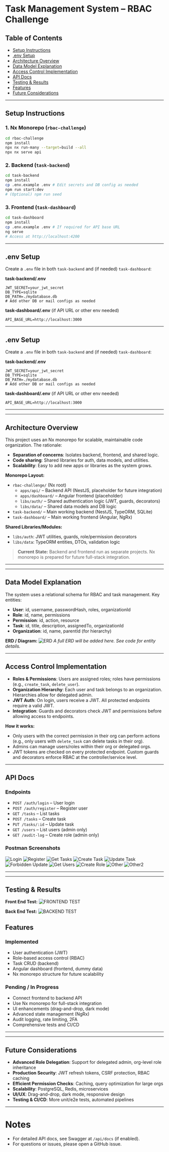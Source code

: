 

# Task Management System – RBAC Challenge



## Table of Contents
- [Setup Instructions](#setup-instructions)
- [.env Setup](#env-setup)
- [Architecture Overview](#architecture-overview)
- [Data Model Explanation](#data-model-explanation)
- [Access Control Implementation](#access-control-implementation)
- [API Docs](#api-docs)
- [Testing & Results](#testing--results)
- [Features](#features)
- [Future Considerations](#future-considerations)

---



## Setup Instructions

### 1. Nx Monorepo (`rbac-challenge`)
```sh
cd rbac-challenge
npm install
npx nx run-many --target=build --all
npx nx serve api
```

### 2. Backend (`task-backend`)
```sh
cd task-backend
npm install
cp .env.example .env # Edit secrets and DB config as needed
npm run start:dev
# (Optional) npm run seed
```

### 3. Frontend (`task-dashboard`)
```sh
cd task-dashboard
npm install
cp .env.example .env # If required for API base URL
ng serve
# Access at http://localhost:4200
```

---

## .env Setup

Create a `.env` file in both `task-backend` and (if needed) `task-dashboard`:

**task-backend/.env**
```
JWT_SECRET=your_jwt_secret
DB_TYPE=sqlite
DB_PATH=./mydatabase.db
# Add other DB or mail configs as needed
```

**task-dashboard/.env** (if API URL or other env needed)
```
API_BASE_URL=http://localhost:3000
```

---

## .env Setup

Create a `.env` file in both `task-backend` and (if needed) `task-dashboard`:

**task-backend/.env**
```
JWT_SECRET=your_jwt_secret
DB_TYPE=sqlite
DB_PATH=./mydatabase.db
# Add other DB or mail configs as needed
```

**task-dashboard/.env** (if API URL or other env needed)
```
API_BASE_URL=http://localhost:3000
```

---

---



## Architecture Overview

This project uses an Nx monorepo for scalable, maintainable code organization. The rationale:
- **Separation of concerns**: Isolates backend, frontend, and shared logic.
- **Code sharing**: Shared libraries for auth, data models, and utilities.
- **Scalability**: Easy to add new apps or libraries as the system grows.

**Monorepo Layout:**
- `rbac-challenge/` (Nx root)
  - `apps/api/` – Backend API (NestJS, placeholder for future integration)
  - `apps/dashboard/` – Angular frontend (placeholder)
  - `libs/auth/` – Shared authentication logic (JWT, guards, decorators)
  - `libs/data/` – Shared data models and DB logic
- `task-backend/` – Main working backend (NestJS, TypeORM, SQLite)
- `task-dashboard/` – Main working frontend (Angular, NgRx)

**Shared Libraries/Modules:**
- `libs/auth`: JWT utilities, guards, role/permission decorators
- `libs/data`: TypeORM entities, DTOs, validation logic

> **Current State:** Backend and frontend run as separate projects. Nx monorepo is prepared for future full-stack integration.

---

---



## Data Model Explanation

The system uses a relational schema for RBAC and task management. Key entities:

- **User**: id, username, passwordHash, roles, organizationId
- **Role**: id, name, permissions
- **Permission**: id, action, resource
- **Task**: id, title, description, assignedTo, organizationId
- **Organization**: id, name, parentId (for hierarchy)

**ERD / Diagram:**
![ERD](docs/erd-placeholder.png)
_A full ERD will be added here. See code for entity details._

---


## Access Control Implementation

- **Roles & Permissions**: Users are assigned roles; roles have permissions (e.g., `create_task`, `delete_user`).
- **Organization Hierarchy**: Each user and task belongs to an organization. Hierarchies allow for delegated admin.
- **JWT Auth**: On login, users receive a JWT. All protected endpoints require a valid JWT.
- **Integration**: Guards and decorators check JWT and permissions before allowing access to endpoints.

**How it works:**
- Only users with the correct permission in their org can perform actions (e.g., only users with `delete_task` can delete tasks in their org).
- Admins can manage users/roles within their org or delegated orgs.
- JWT tokens are checked on every protected endpoint. Custom guards and decorators enforce RBAC at the controller/service level.

---



## API Docs

### Endpoints

- `POST /auth/login` – User login
- `POST /auth/register` – Register user
- `GET /tasks` – List tasks
- `POST /tasks` – Create task
- `PUT /tasks/:id` – Update task
- `GET /users` – List users (admin only)
- `GET /audit-log` – Create role (admin only)


### Postman Screenshots



![Login](Postman/1.png)
![Register](Postman/2.png)
![Get Tasks](Postman/3.png)
![Create Task](Postman/4.png)
![Update Task](Postman/5.png)
![Forbidden Update](Postman/6.png)
![Get Users](Postman/7.png)
![Create Role](Postman/8.png)
![Other](Postman/9.png)
![Other2](Postman/10.png)



---

---



## Testing & Results

**Front End Test:**
![FRONTEND TEST](Test/Front-End-test.png)

**Back End Test:**
![BACKEND TEST](Test/Back-End-test.png)

## Features

### Implemented
- User authentication (JWT)
- Role-based access control (RBAC)
- Task CRUD (backend)
- Angular dashboard (frontend, dummy data)
- Nx monorepo structure for future scalability

### Pending / In Progress
- Connect frontend to backend API
- Use Nx monorepo for full-stack integration
- UI enhancements (drag-and-drop, dark mode)
- Advanced state management (NgRx)
- Audit logging, rate limiting, 2FA
- Comprehensive tests and CI/CD

---

---



## Future Considerations

- **Advanced Role Delegation**: Support for delegated admin, org-level role inheritance
- **Production Security**: JWT refresh tokens, CSRF protection, RBAC caching
- **Efficient Permission Checks**: Caching, query optimization for large orgs
- **Scalability**: PostgreSQL, Redis, microservices
- **UI/UX**: Drag-and-drop, dark mode, responsive design
- **Testing & CI/CD**: More unit/e2e tests, automated pipelines

---


# Notes
- For detailed API docs, see Swagger at `/api/docs` (if enabled).
- For questions or issues, please open a GitHub issue.

